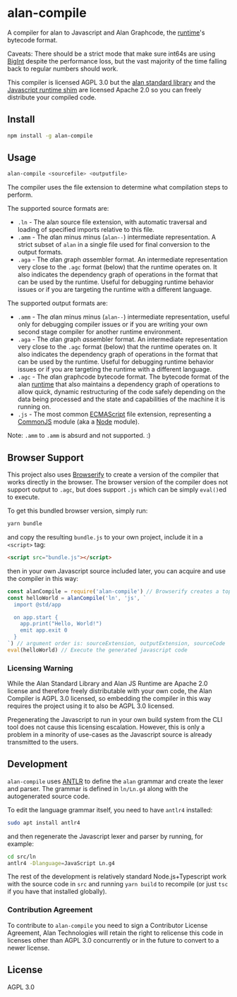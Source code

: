 # alan-compile

A compiler for alan to Javascript and Alan Graphcode, the [runtime](https://github.com/alantech/alan/tree/master/runtime)'s bytecode format.

Caveats: There should be a strict mode that make sure int64s are using [BigInt](https://developer.mozilla.org/en-US/docs/Web/JavaScript/Reference/Global_Objects/BigInt) despite the performance loss, but the vast majority of the time falling back to regular numbers should work.

This compiler is licensed AGPL 3.0 but the [alan standard library](https://github.com/alantech/alan/tree/master/std) and the [Javascript runtime shim](https://github.com/alantech/alan/tree/master/js-runtime) are licensed Apache 2.0 so you can freely distribute your compiled code.

## Install

```sh
npm install -g alan-compile
```

## Usage

```sh
alan-compile <sourcefile> <outputfile>
```

The compiler uses the file extension to determine what compilation steps to perform.

The supported source formats are:

* `.ln` - The a*l*a*n* source file extension, with automatic traversal and loading of specified imports relative to this file.
* `.amm` - The *a*lan *m*inus *m*inus (`alan--`) intermediate representation. A strict subset of `alan` in a single file used for final conversion to the output formats.
* `.aga` - The *a*lan *g*raph *a*ssembler format. An intermediate representation very close to the `.agc` format (below) that the runtime operates on. It also indicates the dependency graph of operations in the format that can be used by the runtime. Useful for debugging runtime behavior issues or if you are targeting the runtime with a different language.

The supported output formats are:

* `.amm` - The *a*lan *m*inus *m*inus (`alan--`) intermediate representation, useful only for debugging compiler issues or if you are writing your own second stage compiler for another runtime environment.
* `.aga` - The *a*lan *g*raph *a*ssembler format. An intermediate representation very close to the `.agc` format (below) that the runtime operates on. It also indicates the dependency graph of operations in the format that can be used by the runtime. Useful for debugging runtime behavior issues or if you are targeting the runtime with a different language.
* `.agc` - The *a*lan *g*raph*c*ode bytecode format. The bytecode format of the alan [runtime](https://github.com/alantech/runtime) that also maintains a dependency graph of operations to allow quick, dynamic restructuring of the code safely depending on the data being processed and the state and capabilities of the machine it is running on.
* `.js` - The most common [ECMAScript](https://ecma-international.org/ecma-262/10.0/index.html) file extension, representing a [CommonJS](http://www.commonjs.org/) module (aka a [Node](https://nodejs.org/en/) module).

Note: `.amm` to `.amm` is absurd and not supported. :)

## Browser Support

This project also uses [Browserify](http://browserify.org/) to create a version of the compiler that works directly in the browser. The browser version of the compiler does not support output to `.agc`, but does support `.js` which can be simply `eval()`ed to execute.

To get this bundled browser version, simply run:

```sh
yarn bundle
```

and copy the resulting `bundle.js` to your own project, include it in a `<script>` tag:

```html
<script src="bundle.js"></script>
```

then in your own Javascript source included later, you can acquire and use the compiler in this way:

```js
const alanCompile = require('alan-compile') // Browserify creates a toplevel `require` function that you can use to get the modules
const helloWorld = alanCompile('ln', 'js', `
  import @std/app

  on app.start {
    app.print("Hello, World!")
    emit app.exit 0
  }
`) // argument order is: sourceExtension, outputExtension, sourceCode
eval(helloWorld) // Execute the generated javascript code
```

### Licensing Warning

While the Alan Standard Library and Alan JS Runtime are Apache 2.0 license and therefore freely distributable with your own code, the Alan Compiler is AGPL 3.0 licensed, so embedding the compiler in this way requires the project using it to also be AGPL 3.0 licensed.

Pregenerating the Javascript to run in your own build system from the CLI tool does not cause this licensing escalation. However, this is only a problem in a minority of use-cases as the Javascript source is already transmitted to the users.

## Development

`alan-compile` uses [ANTLR](https://www.antlr.org/) to define the `alan` grammar and create the lexer and parser. The grammar is defined in `ln/Ln.g4` along with the autogenerated source code.

To edit the language grammar itself, you need to have `antlr4` installed:

```sh
sudo apt install antlr4
```

and then regenerate the Javascript lexer and parser by running, for example:

```sh
cd src/ln
antlr4 -Dlanguage=JavaScript Ln.g4
```

The rest of the development is relatively standard Node.js+Typescript work with the source code in `src` and running `yarn build` to recompile (or just `tsc` if you have that installed globally).

### Contribution Agreement

To contribute to `alan-compile` you need to sign a Contributor License Agreement, Alan Technologies will retain the right to relicense this code in licenses other than AGPL 3.0 concurrently or in the future to convert to a newer license.

## License

AGPL 3.0
